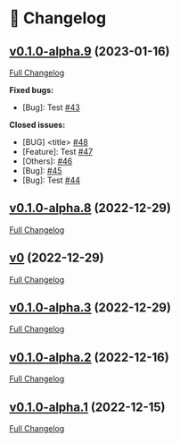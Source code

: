 # 📑 Changelog

## [v0.1.0-alpha.9](https://github.com/liya2017/axon/tree/v0.1.0-alpha.9) (2023-01-16)

[Full Changelog](https://github.com/liya2017/axon/compare/v0.1.0-alpha.8...v0.1.0-alpha.9)

**Fixed bugs:**

- \[Bug\]: Test [\#43](https://github.com/liya2017/axon/issues/43)

**Closed issues:**

- \[BUG\] \<title\> [\#48](https://github.com/liya2017/axon/issues/48)
- \[Feature\]: Test [\#47](https://github.com/liya2017/axon/issues/47)
- \[Others\]:  [\#46](https://github.com/liya2017/axon/issues/46)
- \[Bug\]:  [\#45](https://github.com/liya2017/axon/issues/45)
- \[Bug\]: Test [\#44](https://github.com/liya2017/axon/issues/44)

## [v0.1.0-alpha.8](https://github.com/liya2017/axon/tree/v0.1.0-alpha.8) (2022-12-29)

[Full Changelog](https://github.com/liya2017/axon/compare/v0...v0.1.0-alpha.8)

## [v0](https://github.com/liya2017/axon/tree/v0) (2022-12-29)

[Full Changelog](https://github.com/liya2017/axon/compare/v0.1.0-alpha.3...v0)

## [v0.1.0-alpha.3](https://github.com/liya2017/axon/tree/v0.1.0-alpha.3) (2022-12-29)

[Full Changelog](https://github.com/liya2017/axon/compare/v0.1.0-alpha.2...v0.1.0-alpha.3)

## [v0.1.0-alpha.2](https://github.com/liya2017/axon/tree/v0.1.0-alpha.2) (2022-12-16)

[Full Changelog](https://github.com/liya2017/axon/compare/v0.1.0-alpha.1...v0.1.0-alpha.2)

## [v0.1.0-alpha.1](https://github.com/liya2017/axon/tree/v0.1.0-alpha.1) (2022-12-15)

[Full Changelog](https://github.com/liya2017/axon/compare/7977830ff51476e385d9b3b8bc3b1b1421d60854...v0.1.0-alpha.1)
